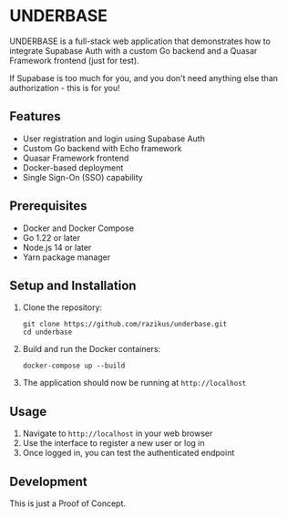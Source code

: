 
# UNDERBASE

UNDERBASE is a full-stack web application that demonstrates how to integrate Supabase Auth with a custom Go backend and a Quasar Framework frontend (just for test).

If Supabase is too much for you, and you don't need anything else than authorization - this is for you!

## Features

- User registration and login using Supabase Auth
- Custom Go backend with Echo framework 
- Quasar Framework frontend
- Docker-based deployment
- Single Sign-On (SSO) capability

## Prerequisites

- Docker and Docker Compose
- Go 1.22 or later
- Node.js 14 or later
- Yarn package manager

## Setup and Installation

1. Clone the repository:
   ```
   git clone https://github.com/razikus/underbase.git
   cd underbase
   ```

2. Build and run the Docker containers:
   ```
   docker-compose up --build
   ```

3. The application should now be running at `http://localhost`

## Usage

1. Navigate to `http://localhost` in your web browser
2. Use the interface to register a new user or log in
3. Once logged in, you can test the authenticated endpoint

## Development

This is just a Proof of Concept. 